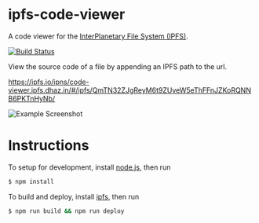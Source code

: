 # ipfs-code-viewer

A code viewer for the [InterPlanetary File System (IPFS)][ipfs].

[![Build Status](https://travis-ci.org/kaezarrex/ipfs-code-viewer.svg)](https://travis-ci.org/kaezarrex/ipfs-code-viewer)

View the source code of a file by appending an IPFS path to the url.

https://ipfs.io/ipns/code-viewer.ipfs.dhaz.in/#/ipfs/QmTN32ZJgReyM6t9ZUveW5eThFFnJZKoRQNNB6PKTnHyNb/

![Example Screenshot](http://i.imgur.com/ydvXf6i.png)

# Instructions

To setup for development, install [node.js][], then run

```bash
$ npm install
```

To build and deploy, install [ipfs][], then run

```bash
$ npm run build && npm run deploy
```


[ipfs]: https://ipfs.io/
[node.js]: https://nodejs.org/
